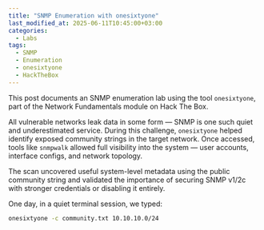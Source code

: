 ```yaml
---
title: "SNMP Enumeration with onesixtyone"
last_modified_at: 2025-06-11T10:45:00+03:00
categories:
  - Labs
tags:
  - SNMP
  - Enumeration
  - onesixtyone
  - HackTheBox
---
```


This post documents an SNMP enumeration lab using the tool `onesixtyone`, part of the Network Fundamentals module on Hack The Box.

All vulnerable networks leak data in some form — SNMP is one such quiet and underestimated service. During this challenge, `onesixtyone` helped identify exposed community strings in the target network. Once accessed, tools like `snmpwalk` allowed full visibility into the system — user accounts, interface configs, and network topology.

The scan uncovered useful system-level metadata using the public community string and validated the importance of securing SNMP v1/2c with stronger credentials or disabling it entirely.

One day, in a quiet terminal session, we typed:

```bash
onesixtyone -c community.txt 10.10.10.0/24

